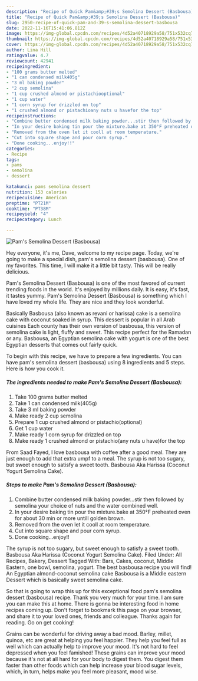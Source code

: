 ```yaml
---
description: "Recipe of Quick Pam&amp;#39;s Semolina Dessert (Basbousa)"
title: "Recipe of Quick Pam&amp;#39;s Semolina Dessert (Basbousa)"
slug: 2950-recipe-of-quick-pam-and-39-s-semolina-dessert-basbousa
date: 2022-11-16T15:41:06.812Z
image: https://img-global.cpcdn.com/recipes/4d52a40718929a58/751x532cq70/pams-semolina-dessert-basbousa-recipe-main-photo.jpg
thumbnail: https://img-global.cpcdn.com/recipes/4d52a40718929a58/751x532cq70/pams-semolina-dessert-basbousa-recipe-main-photo.jpg
cover: https://img-global.cpcdn.com/recipes/4d52a40718929a58/751x532cq70/pams-semolina-dessert-basbousa-recipe-main-photo.jpg
author: Lina Hill
ratingvalue: 4.7
reviewcount: 42941
recipeingredient:
- "100 grams butter melted"
- "1 can condensed milk405g"
- "3 ml baking powder"
- "2 cup semolina"
- "1 cup crushed almond or pistachiooptional"
- "1 cup water"
- "1 corn syrup for drizzled on top"
- "1 crushed almond or pistachioany nuts u havefor the top"
recipeinstructions:
- "Combine butter condensed milk baking powder...stir then followed by semolina your choice of nuts and the water combined well."
- "In your desire baking tin pour the mixture.bake at 350°F preheated oven for about 30 min or more untill golden brown."
- "Removed from the oven let it cooll at room temperature."
- "Cut into square shape and pour corn syrup."
- "Done cooking...enjoy!!"
categories:
- Recipe
tags:
- pams
- semolina
- dessert

katakunci: pams semolina dessert 
nutrition: 153 calories
recipecuisine: American
preptime: "PT21M"
cooktime: "PT38M"
recipeyield: "4"
recipecategory: Lunch

---
```



![Pam&#39;s Semolina Dessert (Basbousa)](https://img-global.cpcdn.com/recipes/4d52a40718929a58/751x532cq70/pams-semolina-dessert-basbousa-recipe-main-photo.jpg)

Hey everyone, it's me, Dave, welcome to my recipe page. Today, we're going to make a special dish, pam&#39;s semolina dessert (basbousa). One of my favorites. This time, I will make it a little bit tasty. This will be really delicious.

Pam&#39;s Semolina Dessert (Basbousa) is one of the most favored of current trending foods in the world. It's enjoyed by millions daily. It is easy, it's fast, it tastes yummy. Pam&#39;s Semolina Dessert (Basbousa) is something which I have loved my whole life. They are nice and they look wonderful.

Basically Basbousa (also known as revani or harissa) cake is a semolina cake with coconut soaked in syrup. This dessert is popular in all Arab cuisines Each county has their own version of basbousa, this version of semolina cake is light, fluffy and sweet. This recipe perfect for the Ramadan or any. Basbousa, an Egyptian semolina cake with yogurt is one of the best Egyptian desserts that comes out fairly quick.


To begin with this recipe, we have to prepare a few ingredients. You can have pam&#39;s semolina dessert (basbousa) using 8 ingredients and 5 steps. Here is how you cook it.

<!--inarticleads1-->

##### The ingredients needed to make Pam&#39;s Semolina Dessert (Basbousa):

1. Take 100 grams butter melted
1. Take 1 can condensed milk(405g)
1. Take 3 ml baking powder
1. Make ready 2 cup semolina
1. Prepare 1 cup crushed almond or pistachio(optional)
1. Get 1 cup water
1. Make ready 1 corn syrup for drizzled on top
1. Make ready 1 crushed almond or pistachio(any nuts u have)for the top


From Saad Fayed, I love basbousa with coffee after a good meal. They are just enough to add that extra umpf to a meal. The syrup is not too sugary, but sweet enough to satisfy a sweet tooth. Basbousa Aka Harissa (Coconut Yogurt Semolina Cake). 

<!--inarticleads2-->

##### Steps to make Pam&#39;s Semolina Dessert (Basbousa):

1. Combine butter condensed milk baking powder...stir then followed by semolina your choice of nuts and the water combined well.
1. In your desire baking tin pour the mixture.bake at 350°F preheated oven for about 30 min or more untill golden brown.
1. Removed from the oven let it cooll at room temperature.
1. Cut into square shape and pour corn syrup.
1. Done cooking...enjoy!!


The syrup is not too sugary, but sweet enough to satisfy a sweet tooth. Basbousa Aka Harissa (Coconut Yogurt Semolina Cake). Filed Under: All Recipes, Bakery, Dessert Tagged With: Bars, Cakes, coconut, Middle Eastern, one bowl, semolina, yogurt. The best basbousa recipe you will find! An Egyptian almond-coconut semolina cake Basbousa is a Middle eastern Dessert which is basically sweet semolina cake. 

So that is going to wrap this up for this exceptional food pam&#39;s semolina dessert (basbousa) recipe. Thank you very much for your time. I am sure you can make this at home. There is gonna be interesting food in home recipes coming up. Don't forget to bookmark this page on your browser, and share it to your loved ones, friends and colleague. Thanks again for reading. Go on get cooking!

Grains can be wonderful for driving away a bad mood. Barley, millet, quinoa, etc are great at helping you feel happier. They help you feel full as well which can actually help to improve your mood. It's not hard to feel depressed when you feel famished! These grains can improve your mood because it's not at all hard for your body to digest them. You digest them faster than other foods which can help increase your blood sugar levels, which, in turn, helps make you feel more pleasant, mood wise.
